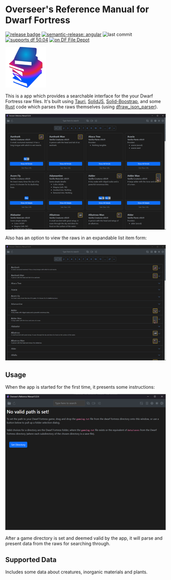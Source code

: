 # Overseer's Reference Manual for Dwarf Fortress

[![release badge](https://img.shields.io/github/v/release/nwesterhausen/overseers-manual-df?style=plastic)](https://github.com/nwesterhausen/overseers-manual-df/releases/latest)
[![semantic-release: angular](https://img.shields.io/badge/semantic--release-conventionalcommits-e10079?logo=semantic-release&style=plastic)](https://github.com/semantic-release/semantic-release)
![last commit](https://img.shields.io/github/last-commit/nwesterhausen/overseers-manual-df?style=plastic)
[![supports df 50.04](https://img.shields.io/badge/Supports%20Dwarf%20Fortress-0.50.04-%235E3E0D?style=plastic)](https://bay12games.com/dwarves/)
[![on DF File Depot](https://img.shields.io/badge/DFFD-0.20.2-blue?style=plastic)](https://dffd.bay12games.com/file.php?id=15966)

![app icon](src-tauri/icons/128x128.png)

This is a app which provides a searchable interface for the your Dwarf Fortress raw files. It's built using
[Tauri](https://tauri.studio), [SolidJS](https://www.solidjs.com/),
[Solid-Boostrap](https://solid-libs.github.io/solid-bootstrap), and some [Rust](https://www.rust-lang.org/) code which
parses the raws themselves (using [dfraw_json_parser](https://github.com/nwesterhausen/dfraw_json_parser)).

![app-screenshot](docs/img/app_inuse.png)

Also has an option to view the raws in an expandable list item form:

![app-screenshot-listings](docs/img/app_inuse_listings.png)

## Usage

When the app is started for the first time, it presents some instructions:

![first-launch](docs/img/app_launched.png)

After a game directory is set and deemed valid by the app, it will parse and present data from the raws for searching
through.

## Supported Data

Includes some data about creatures, inorganic materials and plants.
